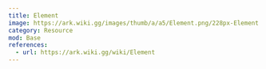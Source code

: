 ```yaml
---
title: Element
image: https://ark.wiki.gg/images/thumb/a/a5/Element.png/228px-Element.png
category: Resource
mod: Base
references:
  - url: https://ark.wiki.gg/wiki/Element
---
```

